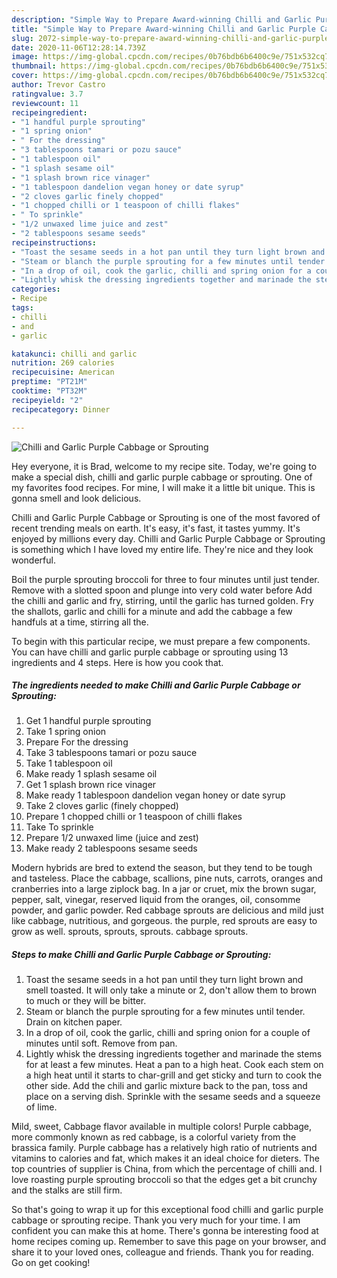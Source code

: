 ```yaml
---
description: "Simple Way to Prepare Award-winning Chilli and Garlic Purple Cabbage or Sprouting"
title: "Simple Way to Prepare Award-winning Chilli and Garlic Purple Cabbage or Sprouting"
slug: 2072-simple-way-to-prepare-award-winning-chilli-and-garlic-purple-cabbage-or-sprouting
date: 2020-11-06T12:28:14.739Z
image: https://img-global.cpcdn.com/recipes/0b76bdb6b6400c9e/751x532cq70/chilli-and-garlic-purple-cabbage-or-sprouting-recipe-main-photo.jpg
thumbnail: https://img-global.cpcdn.com/recipes/0b76bdb6b6400c9e/751x532cq70/chilli-and-garlic-purple-cabbage-or-sprouting-recipe-main-photo.jpg
cover: https://img-global.cpcdn.com/recipes/0b76bdb6b6400c9e/751x532cq70/chilli-and-garlic-purple-cabbage-or-sprouting-recipe-main-photo.jpg
author: Trevor Castro
ratingvalue: 3.7
reviewcount: 11
recipeingredient:
- "1 handful purple sprouting"
- "1 spring onion"
- " For the dressing"
- "3 tablespoons tamari or pozu sauce"
- "1 tablespoon oil"
- "1 splash sesame oil"
- "1 splash brown rice vinager"
- "1 tablespoon dandelion vegan honey or date syrup"
- "2 cloves garlic finely chopped"
- "1 chopped chilli or 1 teaspoon of chilli flakes"
- " To sprinkle"
- "1/2 unwaxed lime juice and zest"
- "2 tablespoons sesame seeds"
recipeinstructions:
- "Toast the sesame seeds in a hot pan until they turn light brown and smell toasted. It will only take a minute or 2, don&#39;t allow them to brown to much or they will be bitter."
- "Steam or blanch the purple sprouting for a few minutes until tender. Drain on kitchen paper."
- "In a drop of oil, cook the garlic, chilli and spring onion for a couple of minutes until soft. Remove from pan."
- "Lightly whisk the dressing ingredients together and marinade the stems for at least a few minutes. Heat a pan to a high heat. Cook each stem on a high heat until it starts to char-grill and get sticky and turn to cook the other side. Add the chili and garlic mixture back to the pan, toss and place on a serving dish. Sprinkle with the sesame seeds and a squeeze of lime."
categories:
- Recipe
tags:
- chilli
- and
- garlic

katakunci: chilli and garlic 
nutrition: 269 calories
recipecuisine: American
preptime: "PT21M"
cooktime: "PT32M"
recipeyield: "2"
recipecategory: Dinner

---
```



![Chilli and Garlic Purple Cabbage or Sprouting](https://img-global.cpcdn.com/recipes/0b76bdb6b6400c9e/751x532cq70/chilli-and-garlic-purple-cabbage-or-sprouting-recipe-main-photo.jpg)

Hey everyone, it is Brad, welcome to my recipe site. Today, we're going to make a special dish, chilli and garlic purple cabbage or sprouting. One of my favorites food recipes. For mine, I will make it a little bit unique. This is gonna smell and look delicious.

Chilli and Garlic Purple Cabbage or Sprouting is one of the most favored of recent trending meals on earth. It's easy, it's fast, it tastes yummy. It's enjoyed by millions every day. Chilli and Garlic Purple Cabbage or Sprouting is something which I have loved my entire life. They're nice and they look wonderful.

Boil the purple sprouting broccoli for three to four minutes until just tender. Remove with a slotted spoon and plunge into very cold water before Add the chilli and garlic and fry, stirring, until the garlic has turned golden. Fry the shallots, garlic and chilli for a minute and add the cabbage a few handfuls at a time, stirring all the.


To begin with this particular recipe, we must prepare a few components. You can have chilli and garlic purple cabbage or sprouting using 13 ingredients and 4 steps. Here is how you cook that.

<!--inarticleads1-->

##### The ingredients needed to make Chilli and Garlic Purple Cabbage or Sprouting:

1. Get 1 handful purple sprouting
1. Take 1 spring onion
1. Prepare  For the dressing
1. Take 3 tablespoons tamari or pozu sauce
1. Take 1 tablespoon oil
1. Make ready 1 splash sesame oil
1. Get 1 splash brown rice vinager
1. Make ready 1 tablespoon dandelion vegan honey or date syrup
1. Take 2 cloves garlic (finely chopped)
1. Prepare 1 chopped chilli or 1 teaspoon of chilli flakes
1. Take  To sprinkle
1. Prepare 1/2 unwaxed lime (juice and zest)
1. Make ready 2 tablespoons sesame seeds


Modern hybrids are bred to extend the season, but they tend to be tough and tasteless. Place the cabbage, scallions, pine nuts, carrots, oranges and cranberries into a large ziplock bag. In a jar or cruet, mix the brown sugar, pepper, salt, vinegar, reserved liquid from the oranges, oil, consomme powder, and garlic powder. Red cabbage sprouts are delicious and mild just like cabbage, nutritious, and gorgeous. the purple, red sprouts are easy to grow as well. sprouts, sprouts, sprouts. cabbage sprouts. 

<!--inarticleads2-->

##### Steps to make Chilli and Garlic Purple Cabbage or Sprouting:

1. Toast the sesame seeds in a hot pan until they turn light brown and smell toasted. It will only take a minute or 2, don&#39;t allow them to brown to much or they will be bitter.
1. Steam or blanch the purple sprouting for a few minutes until tender. Drain on kitchen paper.
1. In a drop of oil, cook the garlic, chilli and spring onion for a couple of minutes until soft. Remove from pan.
1. Lightly whisk the dressing ingredients together and marinade the stems for at least a few minutes. Heat a pan to a high heat. Cook each stem on a high heat until it starts to char-grill and get sticky and turn to cook the other side. Add the chili and garlic mixture back to the pan, toss and place on a serving dish. Sprinkle with the sesame seeds and a squeeze of lime.


Mild, sweet, Cabbage flavor available in multiple colors! Purple cabbage, more commonly known as red cabbage, is a colorful variety from the brassica family. Purple cabbage has a relatively high ratio of nutrients and vitamins to calories and fat, which makes it an ideal choice for dieters. The top countries of supplier is China, from which the percentage of chilli and. I love roasting purple sprouting broccoli so that the edges get a bit crunchy and the stalks are still firm. 

So that's going to wrap it up for this exceptional food chilli and garlic purple cabbage or sprouting recipe. Thank you very much for your time. I am confident you can make this at home. There's gonna be interesting food at home recipes coming up. Remember to save this page on your browser, and share it to your loved ones, colleague and friends. Thank you for reading. Go on get cooking!
